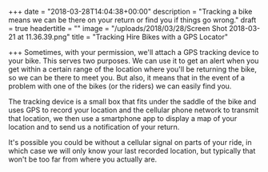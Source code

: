 +++
date = "2018-03-28T14:04:38+00:00"
description = "Tracking a bike means we can be there on your return or find you if things go wrong."
draft = true
headertitle = ""
image = "/uploads/2018/03/28/Screen Shot 2018-03-21 at 11.36.39.png"
title = "Tracking Hire Bikes with a GPS Locator"

+++
Sometimes, with your permission, we'll attach a GPS tracking device to your bike. This serves two purposes. We can use it to get an alert when you get within a certain range of the location where you'll be returning the bike, so we can be there to meet you. But also, it means that in the event of a problem with one of the bikes (or the riders) we can easily find you.

The tracking device is a small box that fits under the saddle of the bike and uses GPS to record your location and the cellular phone network to transmit that location, we then use a smartphone app to display a map of your location and to send us a notification of your return.

It's possible you could be without a cellular signal on parts of your ride, in which case we will only know your last recorded location, but typically that won't be too far from where you actually are.